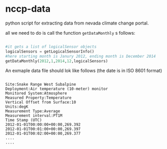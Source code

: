 nccp-data
=========

python script for extracting data from nevada climate change portal.

all we need to do is call the function ```getDataMonthly``` s follows:
```python

#it gets a list of logicalSensor objects
logicalSensors = getLogicalSensorInfo()
#here starting month is Janury 2012, ending month is December 2014
getDataMonthly(2012,1,2014,12,logicalSensors)

```

An exmaple data file should lok like follows (the date is in ISO 8601 format)

```csv

Site:Snake Range West Subalpine
Deployment:Air temperature (10-meter) monitor
Monitored System:Atmosphere
Measured Property:Temperature
Vertical Offset from Surface:10
Units:degK
Measurement Type:Average
Measurement interval:PT1M
Time Stamp (UTC)
2012-01-01T00:00:00+00:00,269.392
2012-01-01T00:01:00+00:00,269.397
2012-01-01T00:02:00+00:00,269.377
....
....

```

